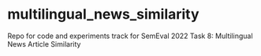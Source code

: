 # multilingual_news_similarity
Repo for code and experiments track for SemEval 2022 Task 8: Multilingual News Article Similarity
